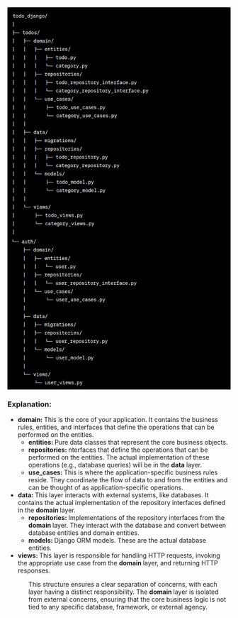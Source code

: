 

<div style="display: flex; flex-direction: column; justify-content: center; align-items: center">
<img alt="clean architecture01" src="clean-architecture_01.png" />
<img alt="clean architecture02" src="clean-architecture_02.png" />
 </div>

<h3>Explanation:</h3>

<ul>
  <li> <strong>domain: </strong> This is the core of your application. It contains the business rules, entities, and interfaces that define the operations that can be performed on the entities.
    <ul>
      <li> <strong> entities: </strong> Pure data classes that represent the core business objects. </li>    
      <li> <strong> repositories: </strong> nterfaces that define the operations that can be performed on the entities. The actual implementation of these operations (e.g., database queries) will be in the <strong>data</strong>  layer. </li>    
      <li> <strong> use_cases: </strong> This is where the application-specific business rules reside. They coordinate the flow of data to and from the entities and can be thought of as application-specific operations.</li>    
     </ul>
   </li>
  <li> <strong>data: </strong> This layer interacts with external systems, like databases. It contains the actual implementation of the repository interfaces defined in the <strong> domain </strong> layer.
    <ul>
      <li> <strong> repositories: </strong> Implementations of the repository interfaces from the <strong> domain </strong> layer. They interact with the database and convert between database entities and domain entities.</li>    
      <li> <strong> models: </strong> Django ORM models. These are the actual database entities.</li>    
     </ul>
   </li>
     <li> <strong>views: </strong> This layer is responsible for handling HTTP requests, invoking the appropriate use case from the <strong> domain </strong> layer, and returning HTTP responses.
   </li>
<ul>

<p> This structure ensures a clear separation of concerns, with each layer having a distinct responsibility. The <strong> domain </strong> layer is isolated from external concerns, ensuring that the core business logic is not tied to any specific database, framework, or external agency.
 </p>

<!-- domain: This is the core of your application. It contains the business rules, entities, and interfaces that define the operations that can be performed on the entities.

entities: Pure data classes that represent the core business objects.

repositories: Interfaces that define the operations that can be performed on the entities. The actual implementation of these operations (e.g., database queries) will be in the data layer.

use_cases: This is where the application-specific business rules reside. They coordinate the flow of data to and from the entities and can be thought of as application-specific operations.

data: This layer interacts with external systems, like databases. It contains the actual implementation of the repository interfaces defined in the domain layer.

repositories: Implementations of the repository interfaces from the domain layer. They interact with the database and convert between database entities and domain entities.

models: Django ORM models. These are the actual database entities.

views: This layer is responsible for handling HTTP requests, invoking the appropriate use case from the domain layer, and returning HTTP responses.


This structure ensures a clear separation of concerns, with each layer having a distinct responsibility. The domain layer is isolated from external concerns, ensuring that the core business logic is not tied to any specific database, framework, or external agency. -->
